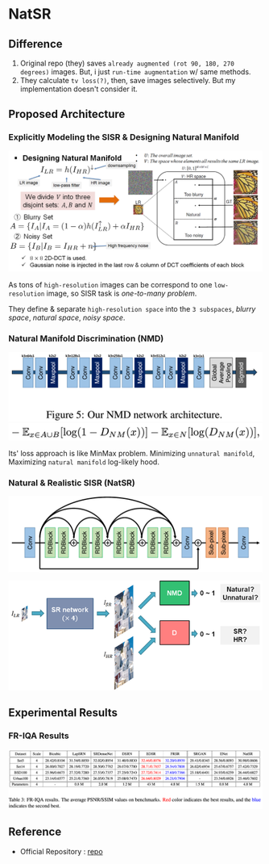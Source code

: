 # NatSR

## Difference

1. Original repo (they) saves `already augmented (rot 90, 180, 270 degrees)` images. But, i just `run-time augmentation` w/ same methods.
2. They calculate `tv loss(?)`, then, save images selectively. But my implementation doesn't consider it.

## Proposed Architecture

### Explicitly Modeling the SISR & Designing Natural Manifold

![img](/assets/designing_natural_manifold.png)

As tons of `high-resolution` images can be correspond to one `low-resolution` image, so SISR task is *one-to-many problem*.

They define & separate `high-resolution space` into the `3 subspaces`, *blurry space*, *natural space*, *noisy space*.

### Natural Manifold Discrimination (NMD)

![img](/assets/nmd_architecture.png)
![img](/assets/nmd_loss.png)

Its' loss approach is like MinMax problem. Minimizing `unnatural manifold`, Maximizing `natural manifold` log-likely hood.

### Natural & Realistic SISR (NatSR)

![img](/assets/natsr_architecture.png)

![img](/assets/overall_architecture.png)

## Experimental Results

### FR-IQA Results

![img](/assets/fr-iqa-results.png)

## Reference

* Official Repository : [repo](https://github.com/JWSoh/NatSR/blob/master/README.md)
